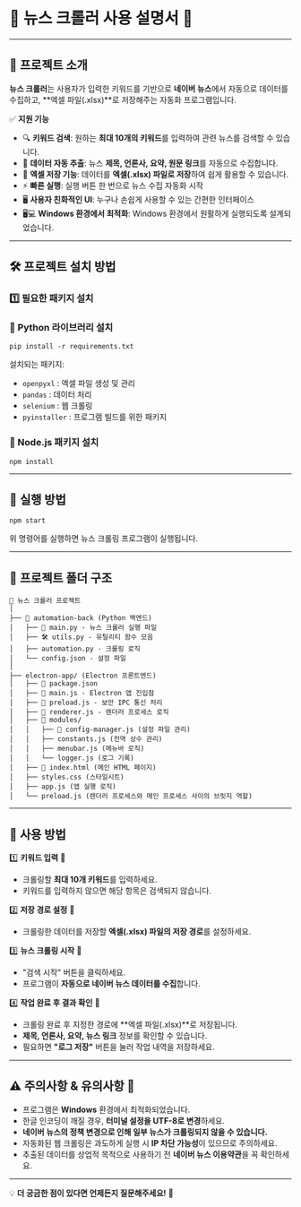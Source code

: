 # 📰 뉴스 크롤러 사용 설명서 📰

---

## 📌 프로젝트 소개

**뉴스 크롤러**는 사용자가 입력한 키워드를 기반으로 **네이버 뉴스**에서 자동으로 데이터를 수집하고, **엑셀 파일(.xlsx)**로 저장해주는 자동화 프로그램입니다.

✅ **지원 기능**
- 🔍 **키워드 검색**: 원하는 **최대 10개의 키워드**를 입력하여 관련 뉴스를 검색할 수 있습니다.
- 📄 **데이터 자동 추출**: 뉴스 **제목, 언론사, 요약, 원문 링크**를 자동으로 수집합니다.
- 📂 **엑셀 저장 기능**: 데이터를 **엑셀(.xlsx) 파일로 저장**하여 쉽게 활용할 수 있습니다.
- ⚡ **빠른 실행**: 실행 버튼 한 번으로 뉴스 수집 자동화 시작
- 🖥️ **사용자 친화적인 UI**: 누구나 손쉽게 사용할 수 있는 간편한 인터페이스
- 🖥️💻 **Windows 환경에서 최적화**: Windows 환경에서 원활하게 실행되도록 설계되었습니다.

---

## 🛠️ 프로젝트 설치 방법

### 1️⃣ **필요한 패키지 설치**

### 🔹 Python 라이브러리 설치
```
pip install -r requirements.txt
```
설치되는 패키지:
- `openpyxl` : 엑셀 파일 생성 및 관리
- `pandas` : 데이터 처리
- `selenium` : 웹 크롤링
- `pyinstaller` : 프로그램 빌드를 위한 패키지

### 🔹 Node.js 패키지 설치
```
npm install
```

---

## 🚀 실행 방법

```
npm start
```

위 명령어를 실행하면 뉴스 크롤링 프로그램이 실행됩니다.

---

## 📂 프로젝트 폴더 구조

```
📁 뉴스 크롤러 프로젝트
│
├── 📂 automation-back (Python 백엔드)
│   ├── 📝 main.py - 뉴스 크롤러 실행 파일
│   ├── 🛠️ utils.py - 유틸리티 함수 모음
│   ├── automation.py - 크롤링 로직
│   └── config.json - 설정 파일
│
├── electron-app/ (Electron 프론트엔드)
│   ├── 📜 package.json
│   ├── 📜 main.js - Electron 앱 진입점
│   ├── 📜 preload.js - 보안 IPC 통신 처리
│   ├── 📜 renderer.js - 렌더러 프로세스 로직
│   ├── 📁 modules/
│   │   ├── 🔧 config-manager.js (설정 파일 관리)
│   │   ├── constants.js (전역 상수 관리)
│   │   ├── menubar.js (메뉴바 로직)
│   │   └── logger.js (로그 기록)
│   ├── 📜 index.html (메인 HTML 페이지)
│   ├── styles.css (스타일시트)
│   ├── app.js (앱 실행 로직)
│   └── preload.js (렌더러 프로세스와 메인 프로세스 사이의 브릿지 역할)
```

---

## 📝 사용 방법

1️⃣ **키워드 입력** 🔎  
   - 크롤링할 **최대 10개 키워드**를 입력하세요.
   - 키워드를 입력하지 않으면 해당 항목은 검색되지 않습니다.

2️⃣ **저장 경로 설정** 📂  
   - 크롤링한 데이터를 저장할 **엑셀(.xlsx) 파일의 저장 경로**를 설정하세요.

3️⃣ **뉴스 크롤링 시작** 🚀  
   - "검색 시작" 버튼을 클릭하세요.
   - 프로그램이 **자동으로 네이버 뉴스 데이터를 수집**합니다.

4️⃣ **작업 완료 후 결과 확인** 📑  
   - 크롤링 완료 후 지정한 경로에 **엑셀 파일(.xlsx)**로 저장됩니다.
   - **제목, 언론사, 요약, 뉴스 링크** 정보를 확인할 수 있습니다.
   - 필요하면 **"로그 저장"** 버튼을 눌러 작업 내역을 저장하세요.

---

## ⚠️ 주의사항 & 유의사항 🚨

- 프로그램은 **Windows** 환경에서 최적화되었습니다.
- 한글 인코딩이 깨질 경우, **터미널 설정을 UTF-8로 변경**하세요.
- **네이버 뉴스의 정책 변경으로 인해 일부 뉴스가 크롤링되지 않을 수 있습니다.**
- 자동화된 웹 크롤링은 과도하게 실행 시 **IP 차단 가능성**이 있으므로 주의하세요.
- 추출된 데이터를 상업적 목적으로 사용하기 전 **네이버 뉴스 이용약관**을 꼭 확인하세요.

---

💡 **더 궁금한 점이 있다면 언제든지 질문해주세요!** 🚀

